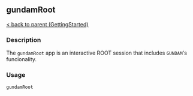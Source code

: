## gundamRoot
[< back to parent (GettingStarted)](../GettingStarted.md)
### Description 

The `gundamRoot` app is an interactive ROOT session that includes `GUNDAM`'s funcionality.
### Usage

```bash
gundamRoot 
```